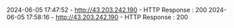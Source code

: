2024-06-05 17:47:52 - http://43.203.242.190 - HTTP Response : 200
2024-06-05 17:58:16 - http://43.203.242.190 - HTTP Response : 200
